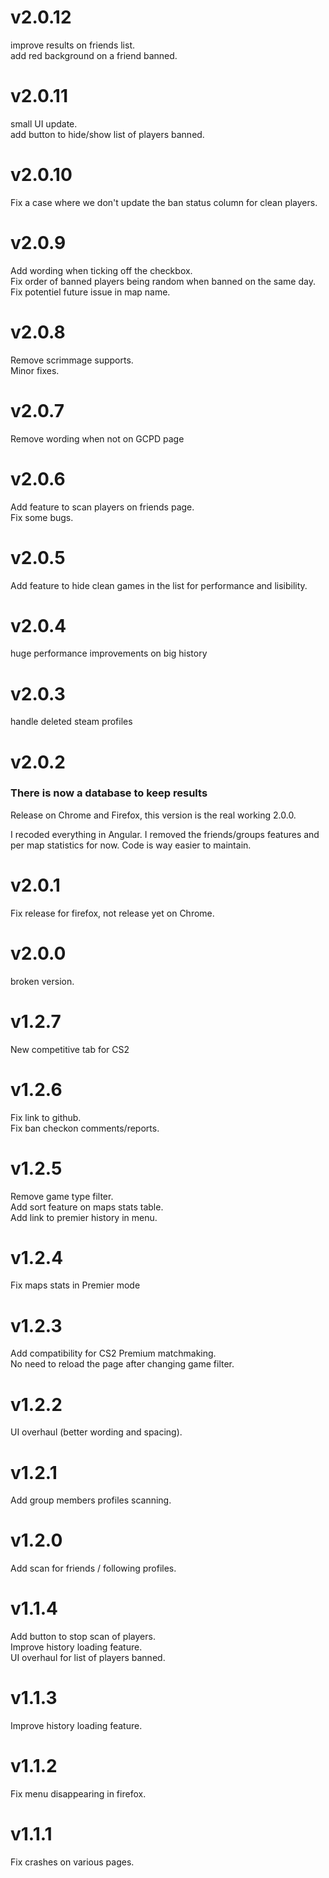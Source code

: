 # v2.0.12

improve results on friends list.  
add red background on a friend banned.

# v2.0.11

small UI update.  
add button to hide/show list of players banned.

# v2.0.10

Fix a case where we don't update the ban status column for clean players.

# v2.0.9

Add wording when ticking off the checkbox.  
Fix order of banned players being random when banned on the same day.  
Fix potentiel future issue in map name.

# v2.0.8

Remove scrimmage supports.  
Minor fixes.

# v2.0.7

Remove wording when not on GCPD page

# v2.0.6

Add feature to scan players on friends page.  
Fix some bugs.

# v2.0.5

Add feature to hide clean games in the list for performance and lisibility.

# v2.0.4

huge performance improvements on big history

# v2.0.3

handle deleted steam profiles

# v2.0.2

### There is now a database to keep results

Release on Chrome and Firefox, this version is the real working 2.0.0.

I recoded everything in Angular. I removed the friends/groups features and per map statistics for now. Code is way easier to maintain.

# v2.0.1

Fix release for firefox, not release yet on Chrome.

# v2.0.0

broken version.

# v1.2.7

New competitive tab for CS2

# v1.2.6

Fix link to github.  
Fix ban checkon comments/reports.

# v1.2.5

Remove game type filter.  
Add sort feature on maps stats table.  
Add link to premier history in menu.

# v1.2.4

Fix maps stats in Premier mode

# v1.2.3

Add compatibility for CS2 Premium matchmaking.  
No need to reload the page after changing game filter.

# v1.2.2

UI overhaul (better wording and spacing).

# v1.2.1

Add group members profiles scanning.

# v1.2.0

Add scan for friends / following profiles.

# v1.1.4

Add button to stop scan of players.  
Improve history loading feature.  
UI overhaul for list of players banned.

# v1.1.3

Improve history loading feature.

# v1.1.2

Fix menu disappearing in firefox.

# v1.1.1

Fix crashes on various pages.
